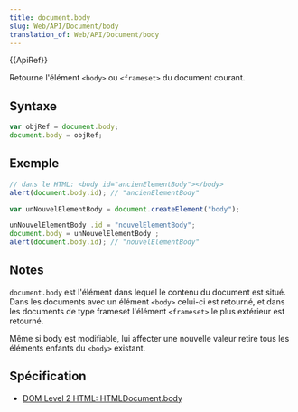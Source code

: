 ```yaml
---
title: document.body
slug: Web/API/Document/body
translation_of: Web/API/Document/body
---
```


{{ApiRef}}

Retourne l'élément `<body>` ou `<frameset>` du document courant.

## Syntaxe

```js
var objRef = document.body;
document.body = objRef;
```

## Exemple

```js
// dans le HTML: <body id="ancienElementBody"></body>
alert(document.body.id); // "ancienElementBody"

var unNouvelElementBody = document.createElement("body");

unNouvelElementBody .id = "nouvelElementBody";
document.body = unNouvelElementBody ;
alert(document.body.id); // "nouvelElementBody"
```

## Notes

`document.body` est l'élément dans lequel le contenu du document est situé. Dans les documents avec un élément `<body>` celui-ci est retourné, et dans les documents de type frameset l'élément `<frameset>` le plus extérieur est retourné.

Même si body est modifiable, lui affecter une nouvelle valeur retire tous les éléments enfants du `<body>` existant.

## Spécification

- [DOM Level 2 HTML: HTMLDocument.body](http://www.w3.org/TR/DOM-Level-2-HTML/html.html#ID-56360201)
